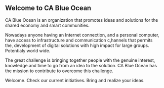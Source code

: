 ## Welcome to CA Blue Ocean 

CA Blue Ocean is an organization that promotes ideas and solutions for the shared economy and smart communities.

Nowadays anyone having an Internet connection, and a personal computer, have access to infrastructure and communication c,hannels that permits the, development of digital solutions with high impact for large groups. Potentialy world wide.

The great challenge is bringing together people with the genuine interest, knowledge and time to go from an idea to the solution. CA Blue Ocean has the mission to contribute to overcome this challenge.

Welcome. Check our current initiatives. Bring and realize your ideas.

